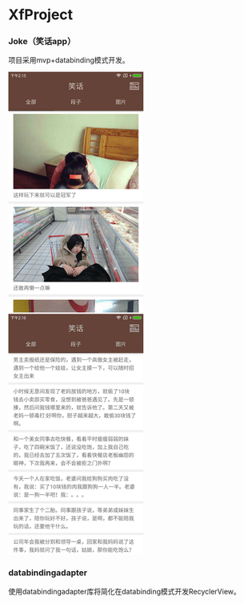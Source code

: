 # XfProject
### Joke（笑话app）
项目采用mvp+databinding模式开发。

![alt tag](images/image1.png)       ![alt tag](images/image2.png)

### databindingadapter
使用databindingadapter库将简化在databinding模式开发RecyclerView。
